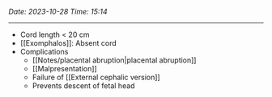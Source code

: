 *Date: 2023-10-28*
*Time: 15:14* 

---
- Cord length < 20 cm
- [[Exomphalos]]: Absent cord
- Complications
	- [[Notes/placental abruption|placental abruption]]
	- [[Malpresentation]]
	- Failure of [[External cephalic version]]
	- Prevents descent of fetal head



